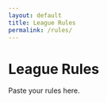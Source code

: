 ```yaml
---
layout: default
title: League Rules
permalink: /rules/
---
```


# League Rules
<p>Paste your rules here.</p>
